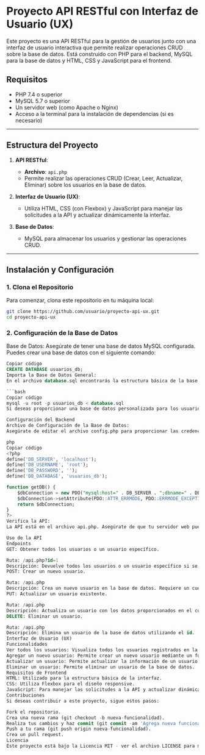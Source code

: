 # Proyecto API RESTful con Interfaz de Usuario (UX)

Este proyecto es una API RESTful para la gestión de usuarios junto con una interfaz de usuario interactiva que permite realizar operaciones CRUD sobre la base de datos. Está construido con PHP para el backend, MySQL para la base de datos y HTML, CSS y JavaScript para el frontend.

## Requisitos

- PHP 7.4 o superior
- MySQL 5.7 o superior
- Un servidor web (como Apache o Nginx)
- Acceso a la terminal para la instalación de dependencias (si es necesario)

---

## Estructura del Proyecto

1. **API RESTful**:  
   - **Archivo**: `api.php`  
   - Permite realizar las operaciones CRUD (Crear, Leer, Actualizar, Eliminar) sobre los usuarios en la base de datos.

2. **Interfaz de Usuario (UX)**:  
   - Utiliza HTML, CSS (con Flexbox) y JavaScript para manejar las solicitudes a la API y actualizar dinámicamente la interfaz.

3. **Base de Datos**:  
   - MySQL para almacenar los usuarios y gestionar las operaciones CRUD.

---

## Instalación y Configuración

### 1. Clona el Repositorio

Para comenzar, clona este repositorio en tu máquina local:

```bash
git clone https://github.com/usuario/proyecto-api-ux.git
cd proyecto-api-ux
```
### 2. Configuración de la Base de Datos

Base de Datos:
Asegúrate de tener una base de datos MySQL configurada. Puedes crear una base de datos con el siguiente comando:

```sql
Copiar código
CREATE DATABASE usuarios_db;
Importa la Base de Datos General:
En el archivo database.sql encontrarás la estructura básica de la base de datos para usuarios. Importa este archivo en tu servidor MySQL:

```bash
Copiar código
mysql -u root -p usuarios_db < database.sql
Si deseas proporcionar una base de datos personalizada para los usuarios, crea un archivo .sql con la estructura adecuada y compártelo con los usuarios para que lo puedan importar.

Configuración del Backend
Archivo de Configuración de la Base de Datos:
Asegúrate de editar el archivo config.php para proporcionar las credenciales correctas para tu base de datos:

php
Copiar código
<?php
define('DB_SERVER', 'localhost');
define('DB_USERNAME', 'root');
define('DB_PASSWORD', '');
define('DB_DATABASE', 'usuarios_db');

function getDB() {
    $dbConnection = new PDO("mysql:host=" . DB_SERVER . ";dbname=" . DB_DATABASE, DB_USERNAME, DB_PASSWORD);
    $dbConnection->setAttribute(PDO::ATTR_ERRMODE, PDO::ERRMODE_EXCEPTION);
    return $dbConnection;
}
?>
Verifica la API:
La API está en el archivo api.php. Asegúrate de que tu servidor web pueda acceder a este archivo correctamente y que la base de datos esté configurada.

Uso de la API
Endpoints
GET: Obtener todos los usuarios o un usuario específico.

Ruta: /api.php?id=1
Descripción: Devuelve todos los usuarios o un usuario específico si se proporciona el id.
POST: Crear un nuevo usuario.

Ruta: /api.php
Descripción: Crea un nuevo usuario en la base de datos. Requiere un cuerpo con name y email.
PUT: Actualizar un usuario existente.

Ruta: /api.php
Descripción: Actualiza un usuario con los datos proporcionados en el cuerpo de la solicitud. Requiere id, name, y email.
DELETE: Eliminar un usuario.

Ruta: /api.php
Descripción: Elimina un usuario de la base de datos utilizando el id.
Interfaz de Usuario (UX)
Funcionalidades
Ver todos los usuarios: Visualiza todos los usuarios registrados en la base de datos.
Agregar un nuevo usuario: Permite crear un nuevo usuario mediante un formulario.
Actualizar un usuario: Permite actualizar la información de un usuario mediante un formulario.
Eliminar un usuario: Permite eliminar un usuario de la base de datos.
Requisitos de Frontend
HTML: Utilizado para la estructura básica de la interfaz.
CSS: Utiliza Flexbox para el diseño responsive.
JavaScript: Para manejar las solicitudes a la API y actualizar dinámicamente la tabla de usuarios.
Contribuciones
Si deseas contribuir a este proyecto, sigue estos pasos:

Fork el repositorio.
Crea una nueva rama (git checkout -b nueva-funcionalidad).
Realiza tus cambios y haz commit (git commit -am 'Agrega nueva funcionalidad').
Push a tu rama (git push origin nueva-funcionalidad).
Crea un pull request.
Licencia
Este proyecto está bajo la Licencia MIT - ver el archivo LICENSE para más detalles.
